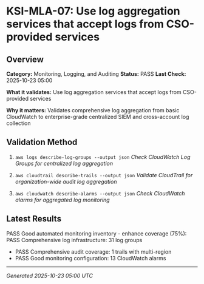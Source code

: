 # KSI-MLA-07: Use log aggregation services that accept logs from CSO-provided services

## Overview

**Category:** Monitoring, Logging, and Auditing
**Status:** PASS
**Last Check:** 2025-10-23 05:00

**What it validates:** Use log aggregation services that accept logs from CSO-provided services

**Why it matters:** Validates comprehensive log aggregation from basic CloudWatch to enterprise-grade centralized SIEM and cross-account log collection

## Validation Method

1. `aws logs describe-log-groups --output json`
   *Check CloudWatch Log Groups for centralized log aggregation*

2. `aws cloudtrail describe-trails --output json`
   *Validate CloudTrail for organization-wide audit log aggregation*

3. `aws cloudwatch describe-alarms --output json`
   *Check CloudWatch alarms for aggregated log monitoring*

## Latest Results

PASS Good automated monitoring inventory - enhance coverage (75%): PASS Comprehensive log infrastructure: 31 log groups
- PASS Comprehensive audit coverage: 1 trails with multi-region
- PASS Good monitoring configuration: 13 CloudWatch alarms

---
*Generated 2025-10-23 05:00 UTC*